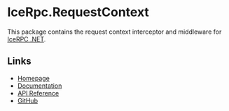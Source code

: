 # IceRpc.RequestContext

This package contains the request context interceptor and middleware for [IceRPC .NET](https://www.nuget.org/packages/IceRpc).

## Links

- [Homepage](https://icerpc.com)
- [Documentation](https://doc.icerpc.com)
- [API Reference](https://api.icerpc.com/csharp/api/IceRpc.RequestContext.html)
- [GitHub](https://github.com/icerpc/icerpc-csharp)
